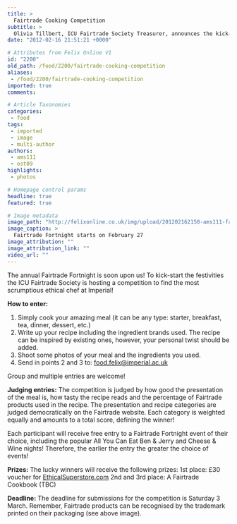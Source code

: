 ```yaml
---
title: >
  Fairtrade Cooking Competition
subtitle: >
  Olivia Tillbert, ICU Fairtrade Society Treasurer, announces the kick-off of the second Imperial Food Awards. This time we go Fairtrade!
date: "2012-02-16 21:51:21 +0000"

# Attributes from Felix Online V1
id: "2200"
old_path: /food/2200/fairtrade-cooking-competition
aliases:
 - /food/2200/fairtrade-cooking-competition
imported: true
comments:

# Article Taxonomies
categories:
 - food
tags:
 - imported
 - image
 - multi-author
authors:
 - ams111
 - ost09
highlights:
 - photos

# Homepage control params
headline: true
featured: true

# Image metadata
image_path: "http://felixonline.co.uk/img/upload/201202162150-ams111-fairtrade-mark.jpg"
image_caption: >
  Fairtrade Fortnight starts on February 27
image_attribution: ""
image_attribution_link: ""
video_url: ""
---
```


The annual Fairtrade Fortnight is soon upon us! To kick-start the festivities the ICU Fairtrade Society is hosting a competition to find the most scrumptious ethical chef at Imperial!

__How to enter:__
 1. Simply cook your amazing meal (it can be any type: starter, breakfast, tea, dinner, dessert, etc.)
 2. Write up your recipe including the ingredient brands used. The recipe can be inspired by existing ones, however, your personal twist should be added.
 3. Shoot some photos of your meal and the ingredients you used.
 4. Send in points 2 and 3 to: food.felix@imperial.ac.uk

Group and multiple entries are welcome!

__Judging entries:__
 The competition is judged by how good the presentation of the meal is, how tasty the recipe reads and the percentage of Fairtrade products used in the recipe. The presentation and recipe categories are judged democratically on the Fairtrade website. Each category is weighted equally and amounts to a total score, defining the winner!

Each participant will receive free entry to a Fairtrade Fortnight event of their choice, including the popular All You Can Eat Ben & Jerry and Cheese & Wine nights! Therefore, the earlier the entry the greater the choice of events!

__Prizes:__
 The lucky winners will receive the following prizes:
 1st place: £30 voucher for [EthicalSuperstore.com](http://EthicalSuperstore.com)
 2nd and 3rd place: A Fairtrade Cookbook (TBC)

__Deadline:__
 The deadline for submissions for the competition is Saturday 3 March.
 Remember, Fairtrade products can be recognised by the trademark printed on their packaging (see above image).
